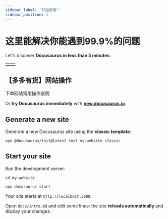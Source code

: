 ```yaml
---
sidebar_label: '开始使用!'
sidebar_position: 1
---
```


# 这里能解决你能遇到99.9%的问题

Let's discover **Docusaurus in less than 5 minutes**.

|  |  |
|--|--|
|  |  |


## 【多多有货】网站操作

下单网站常用操作说明

Or **try Docusaurus immediately** with **[new.docusaurus.io](https://new.docusaurus.io)**.

## Generate a new site

Generate a new Docusaurus site using the **classic template**:

```shell
npx @docusaurus/init@latest init my-website classic
```

## Start your site

Run the development server:

```shell
cd my-website

npx docusaurus start
```

Your site starts at `http://localhost:3000`.

Open `docs/intro.md` and edit some lines: the site **reloads automatically** and display your changes.
<!--stackedit_data:
eyJoaXN0b3J5IjpbNDg3NDA3ODM1LDEzNjc0OTg2MzBdfQ==
-->